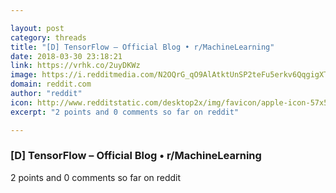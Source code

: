 ```yaml
---

layout: post
category: threads
title: "[D] TensorFlow – Official Blog • r/MachineLearning"
date: 2018-03-30 23:18:21
link: https://vrhk.co/2uyDKWz
image: https://i.redditmedia.com/N2OQrG_qO9AlAtktUnSP2teFu5erkv6QqgigXT-jA-A.jpg?w=320&s=f1e341a6a3a5f1933082c2ce5fde31f1
domain: reddit.com
author: "reddit"
icon: http://www.redditstatic.com/desktop2x/img/favicon/apple-icon-57x57.png
excerpt: "2 points and 0 comments so far on reddit"

---
```


### [D] TensorFlow – Official Blog • r/MachineLearning

2 points and 0 comments so far on reddit